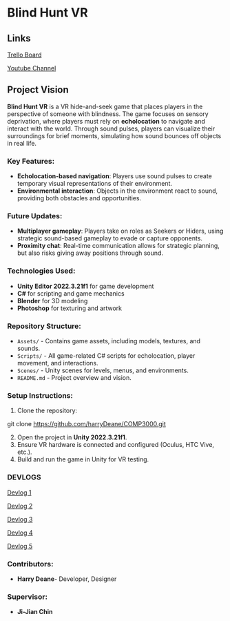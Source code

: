 
# Blind Hunt VR

## Links
[Trello Board](https://trello.com/b/H8gmB1Px/blind-hunt-vr-plan)

[Youtube Channel](https://www.youtube.com/@harrydeaneplym)


## Project Vision
**Blind Hunt VR** is a VR hide-and-seek game that places players in the perspective of someone with blindness. The game focuses on sensory deprivation, where players must rely on **echolocation** to navigate and interact with the world. Through sound pulses, players can visualize their surroundings for brief moments, simulating how sound bounces off objects in real life.

### Key Features:
- **Echolocation-based navigation**: Players use sound pulses to create temporary visual representations of their environment.
- **Environmental interaction**: Objects in the environment react to sound, providing both obstacles and opportunities.


### Future Updates:
- **Multiplayer gameplay**: Players take on roles as Seekers or Hiders, using strategic sound-based gameplay to evade or capture opponents.
- **Proximity chat**: Real-time communication allows for strategic planning, but also risks giving away positions through sound.


### Technologies Used:
- **Unity Editor 2022.3.21f1** for game development
- **C#** for scripting and game mechanics
- **Blender** for 3D modeling
- **Photoshop** for texturing and artwork

### Repository Structure:
- `Assets/` - Contains game assets, including models, textures, and sounds.
- `Scripts/` - All game-related C# scripts for echolocation, player movement, and interactions.
- `Scenes/` - Unity scenes for levels, menus, and environments.
- `README.md` - Project overview and vision.

### Setup Instructions:
1. Clone the repository:  

git clone https://github.com/harryDeane/COMP3000.git

2. Open the project in **Unity 2022.3.21f1**.
3. Ensure VR hardware is connected and configured (Oculus, HTC Vive, etc.).
4. Build and run the game in Unity for VR testing.

### DEVLOGS

[Devlog 1](https://youtu.be/fiv9hNTrj-M)

[Devlog 2](https://youtu.be/50Km4pPYDIQ)

[Devlog 3](https://youtu.be/wXtdJUFlAv0)

[Devlog 4](https://youtu.be/qO0pwuudw6I)

[Devlog 5](https://youtu.be/atqDDu9vULo)

### Contributors:
- **Harry Deane**- Developer, Designer
  
### Supervisor:
- **Ji-Jian Chin**
